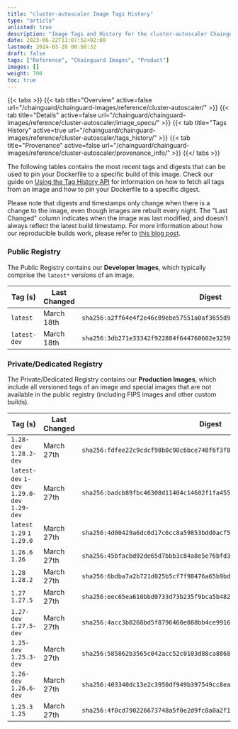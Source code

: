 ```yaml
---
title: "cluster-autoscaler Image Tags History"
type: "article"
unlisted: true
description: "Image Tags and History for the cluster-autoscaler Chainguard Image"
date: 2023-06-22T11:07:52+02:00
lastmod: 2024-03-28 00:50:32
draft: false
tags: ["Reference", "Chainguard Images", "Product"]
images: []
weight: 700
toc: true
---
```


{{< tabs >}}
{{< tab title="Overview" active=false url="/chainguard/chainguard-images/reference/cluster-autoscaler/" >}}
{{< tab title="Details" active=false url="/chainguard/chainguard-images/reference/cluster-autoscaler/image_specs/" >}}
{{< tab title="Tags History" active=true url="/chainguard/chainguard-images/reference/cluster-autoscaler/tags_history/" >}}
{{< tab title="Provenance" active=false url="/chainguard/chainguard-images/reference/cluster-autoscaler/provenance_info/" >}}
{{</ tabs >}}

The following tables contains the most recent tags and digests that can be used to pin your Dockerfile to a specific build of this image. Check our guide on [Using the Tag History API](/chainguard/chainguard-images/using-the-tag-history-api/) for information on how to fetch all tags from an image and how to pin your Dockerfile to a specific digest.

Please note that digests and timestamps only change when there is a change to the image, even though images are rebuilt every night. The "Last Changed" column indicates when the image was last modified, and doesn't always reflect the latest build timestamp. For more information about how our reproducible builds work, please refer to [this blog post](https://www.chainguard.dev/unchained/reproducing-chainguards-reproducible-image-builds).

### Public Registry
The Public Registry contains our **Developer Images**, which typically comprise the `latest*` versions of an image.

| Tag (s)       | Last Changed | Digest                                                                    |
|---------------|--------------|---------------------------------------------------------------------------|
|  `latest`     | March 18th   | `sha256:a2ff64e4f2e46c09ebe57551a0af3655d934ed0219d83af5dbcda4f524195cfd` |
|  `latest-dev` | March 18th   | `sha256:3db271e33342f922884f644760602e3259f47c97379ff8ea2c367e1d70c262c5` |


### Private/Dedicated Registry
The Private/Dedicated Registry contains our **Production Images**, which include all versioned tags of an image and special images that are not available in the public registry (including FIPS images and other custom builds).

| Tag (s)                                       | Last Changed | Digest                                                                    |
|-----------------------------------------------|--------------|---------------------------------------------------------------------------|
|  `1.28-dev` `1.28.2-dev`                      | March 27th   | `sha256:fdfee22c9cdcf98b0c90c6bce748f6f3f817d763f472924c21998f83ec72e7fe` |
|  `latest-dev` `1-dev` `1.29.0-dev` `1.29-dev` | March 27th   | `sha256:badcb89fbc46308d11404c14602f1fa4552657f00831f103c903095d525f81b9` |
|  `latest` `1.29` `1` `1.29.0`                 | March 27th   | `sha256:4d00429a6dc6d17c6cc8a59853bdd0acf5c6d7fd50a98297c18a9e17d7d2137c` |
|  `1.26.6` `1.26`                              | March 27th   | `sha256:45bfacbd92de65d7bbb3c84a8e5e76bfd3692c71b60a30e80e6a21875e8116c5` |
|  `1.28` `1.28.2`                              | March 27th   | `sha256:6bdba7a2b721d025b5cf7f98476a65b9bd8c354589d1cf5b69e92e1f0f43f8b7` |
|  `1.27` `1.27.5`                              | March 27th   | `sha256:eec65ea610bbd0733d73b235f9bca5b48286d94a496ad7134c2d4510a7463937` |
|  `1.27-dev` `1.27.5-dev`                      | March 27th   | `sha256:4acc3b0268bd5f8796460e088bb4ce991687ab9f67305b87bc63465b8346be82` |
|  `1.25-dev` `1.25.3-dev`                      | March 27th   | `sha256:585862b3565c042acc52c0103d88ca8868984b05a377d94cb14e4409d5a4de5d` |
|  `1.26-dev` `1.26.6-dev`                      | March 27th   | `sha256:403340dc13e2c3950df949b397549cc8ea46b3f5751d7705b8fe421f726d9071` |
|  `1.25.3` `1.25`                              | March 27th   | `sha256:4f0cd790226673748a5f0e2d9fc8a0a2f13c67110b0c8134063f5f2d3405c47b` |

